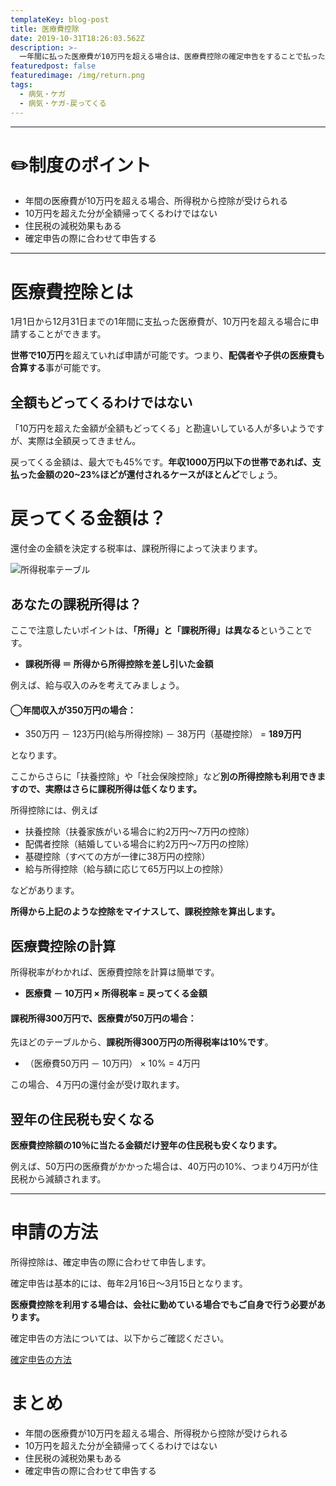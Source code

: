 ```yaml
---
templateKey: blog-post
title: 医療費控除
date: 2019-10-31T18:26:03.562Z
description: >-
  一年間に払った医療費が10万円を超える場合は、医療費控除の確定申告をすることで払った所得税が戻ってきます。また、翌年の住民税も減税することができます。戻ってくる還付金の計算方法や、申請の流れを解説します。
featuredpost: false
featuredimage: /img/return.png
tags:
  - 病気・ケガ
  - 病気・ケガ-戻ってくる
---
```

- - -

# ✏️制度のポイント
- 年間の医療費が10万円を超える場合、所得税から控除が受けられる
- 10万円を超えた分が全額帰ってくるわけではない
- 住民税の減税効果もある
- 確定申告の際に合わせて申告する 

- - -

# 医療費控除とは

1月1日から12月31日までの1年間に支払った医療費が、10万円を超える場合に申請することができます。

**世帯で10万円**を超えていれば申請が可能です。つまり、**配偶者や子供の医療費も合算する**事が可能です。

## 全額もどってくるわけではない

「10万円を超えた金額が全額もどってくる」と勘違いしている人が多いようですが、実際は全額戻ってきません。

戻ってくる金額は、最大でも45%です。**年収1000万円以下の世帯であれば、支払った金額の20~23%ほどが還付されるケースがほとんど**でしょう。

# 戻ってくる金額は？

還付金の金額を決定する税率は、課税所得によって決まります。

![所得税率テーブル](/img/syotokuzeiritukeisann.png "課税所得と所得税率")


## あなたの課税所得は？

ここで注意したいポイントは、**「所得」と「課税所得」は異なる**ということです。

* **課税所得 ＝ 所得から所得控除を差し引いた金額**


例えば、給与収入のみを考えてみましょう。

#### ◯年間収入が350万円の場合：

- 350万円 － 123万円(給与所得控除) － 38万円（基礎控除） = **189万円**

となります。

ここからさらに「扶養控除」や「社会保険控除」など**別の所得控除も利用できますので、実際はさらに課税所得は低くなります。**



所得控除には、例えば

* 扶養控除（扶養家族がいる場合に約2万円〜7万円の控除）
* 配偶者控除（結婚している場合に約2万円〜7万円の控除）
* 基礎控除（すべての方が一律に38万円の控除）
* 給与所得控除（給与額に応じて65万円以上の控除）

などがあります。

**所得から上記のような控除をマイナスして、課税控除を算出します。**


## 医療費控除の計算

所得税率がわかれば、医療費控除を計算は簡単です。

* **医療費 － 10万円 × 所得税率 = 戻ってくる金額**

#### 課税所得300万円で、医療費が50万円の場合：

先ほどのテーブルから、**課税所得300万円の所得税率は10%です**。

- （医療費50万円 － 10万円） × 10% = 4万円

この場合、４万円の還付金が受け取れます。


## 翌年の住民税も安くなる

**医療費控除額の10％に当たる金額だけ翌年の住民税も安くなります。**

例えば、50万円の医療費がかかった場合は、40万円の10%、つまり4万円が住民税から減額されます。


---


# 申請の方法

所得控除は、確定申告の際に合わせて申告します。

確定申告は基本的には、毎年2月16日～3月15日となります。

**医療費控除を利用する場合は、会社に勤めている場合でもご自身で行う必要があります。**




確定申告の方法については、以下からご確認ください。

[確定申告の方法](#)


# まとめ
- 年間の医療費が10万円を超える場合、所得税から控除が受けられる
- 10万円を超えた分が全額帰ってくるわけではない
- 住民税の減税効果もある
- 確定申告の際に合わせて申告する
　

